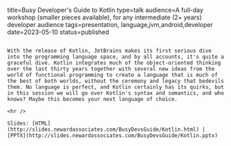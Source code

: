 title=Busy Developer's Guide to Kotlin
type=talk
audience=A full-day workshop (smaller pieces available), for any intermediate (2+ years) developer audience
tags=presentation, language,jvm,android,developer
date=2023-05-10
status=published
~~~~~~

With the release of Kotlin, JetBrains makes its first serious dive into the programming language space, and by all accounts, it's quite a graceful dive. Kotlin integrates much of the object-oriented thinking over the last thirty years together with several new ideas from the world of functional programming to create a language that is much of the best of both worlds, without the ceremony and legacy that bedevils them. No language is perfect, and Kotlin certainly has its quirks, but in this session we will go over Kotlin's syntax and semantics, and who knows? Maybe this becomes your next language of choice.
    
<hr />

Slides: [HTML](http://slides.newardassociates.com/BusyDevsGuide/Kotlin.html) | [PPTX](http://slides.newardassociates.com/BusyDevsGuide/Kotlin.pptx)
